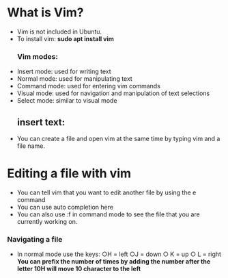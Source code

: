 # What is Vim?
* Vim is not included in Ubuntu. 
* To install vim:
  **sudo apt install vim**
  ### Vim modes:
* Insert mode: used for writing text
* Normal mode: used for manipulating text
* Command mode: used for entering vim commands
*  Visual mode: used for navigation and manipulation of text selections
* Select mode: similar to visual mode
  ## insert text:
* You can create a file and open vim at the same time by typing vim and a file name.
#  Editing a file with vim
* You can tell vim that you want to edit another file by using the e command
* You can use auto completion here
* You can also use :f in command mode to see the file that you are currently working on.
 ###  Navigating a file
 * In normal mode use the keys: ○H = left
○J = down
○ K = up
○ L = right
**You can prefix the number of times by adding the number after the letter 10H will move 10 character to the left**
 